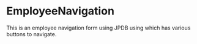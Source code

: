 # EmployeeNavigation
This is an employee navigation form using JPDB  using which has various buttons to navigate.
